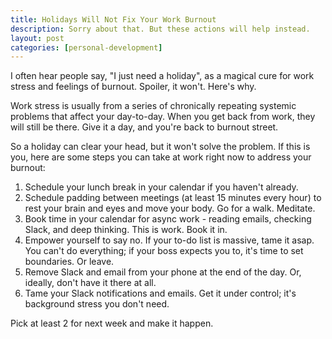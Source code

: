 ```yaml
---
title: Holidays Will Not Fix Your Work Burnout
description: Sorry about that. But these actions will help instead.
layout: post
categories: [personal-development]
---
```

I often hear people say, "I just need a holiday", as a magical cure for work stress and feelings of burnout. Spoiler, it won't. Here's why.

Work stress is usually from a series of chronically repeating systemic problems that affect your day-to-day. When you get back from work, they will still be there. Give it a day, and you're back to burnout street.

So a holiday can clear your head, but it won't solve the problem. If this is you, here are some  steps you can take at work right now to address your burnout:

1. Schedule your lunch break in your calendar if you haven't already.
2. Schedule padding between meetings (at least 15 minutes every hour) to rest your brain and eyes and move your body. Go for a walk. Meditate.
3. Book time in your calendar for async work - reading emails, checking Slack, and deep thinking. This is work. Book it in.
4. Empower yourself to say no. If your to-do list is massive, tame it asap. You can't do everything; if your boss expects you to, it's time to set boundaries. Or leave.
5. Remove Slack and email from your phone at the end of the day. Or, ideally, don't have it there at all.
6. Tame your Slack notifications and emails. Get it under control; it's background stress you don't need.

Pick at least 2 for next week and make it happen.
